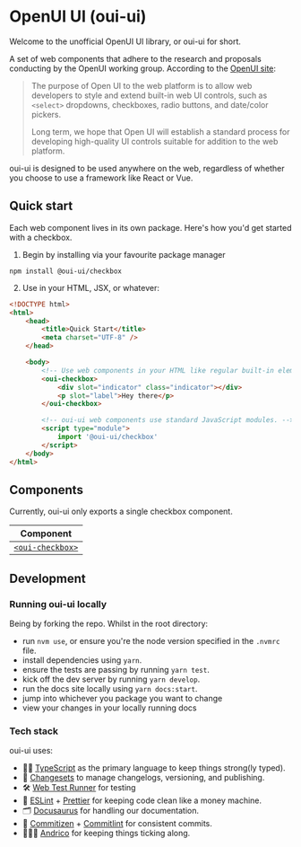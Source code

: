 # OpenUI UI (oui-ui)

Welcome to the unofficial OpenUI UI library, or oui-ui for short.

A set of web components that adhere to the research and proposals conducting by the OpenUI working group. According to the [OpenUI site](https://open-ui.org/):

> The purpose of Open UI to the web platform is to allow web developers to style and extend built-in web UI controls, such as `<select>` dropdowns, checkboxes, radio buttons, and date/color pickers.
>
> Long term, we hope that Open UI will establish a standard process for developing high-quality UI controls suitable for addition to the web platform.

oui-ui is designed to be used anywhere on the web, regardless of whether you choose to use a framework like React or Vue.

## Quick start

Each web component lives in its own package. Here's how you'd get started with a checkbox.

1. Begin by installing via your favourite package manager

`npm install @oui-ui/checkbox`

2. Use in your HTML, JSX, or whatever:

```html
<!DOCTYPE html>
<html>
    <head>
        <title>Quick Start</title>
        <meta charset="UTF-8" />
    </head>

    <body>
        <!-- Use web components in your HTML like regular built-in elements. -->
        <oui-checkbox>
            <div slot="indicator" class="indicator"></div>
            <p slot="label">Hey there</p>
        </oui-checkbox>

        <!-- oui-ui web components use standard JavaScript modules. -->
        <script type="module">
            import '@oui-ui/checkbox'
        </script>
    </body>
</html>
```

## Components

Currently, oui-ui only exports a single checkbox component.

| Component                                                                             |
| ------------------------------------------------------------------------------------- |
| [`<oui-checkbox>`](https://github.com/andrico1234/oui-ui/tree/main/packages/checkbox) |

## Development

### Running oui-ui locally

Being by forking the repo. Whilst in the root directory:

-   run `nvm use`, or ensure you're the node version specified in the `.nvmrc` file.
-   install dependencies using `yarn`.
-   ensure the tests are passing by running `yarn test`.
-   kick off the dev server by running `yarn develop`.
-   run the docs site locally using `yarn docs:start`.
-   jump into whichever you package you want to change
-   view your changes in your locally running docs

### Tech stack

oui-ui uses:

-   💪🏾 [TypeScript](https://www.typescriptlang.org/) as the primary language to keep things strong(ly typed).
-   📝 [Changesets](https://github.com/atlassian/changesets) to manage changelogs, versioning, and publishing.
-   🛠 [Web Test Runner](https://github.com/modernweb-dev/web) for testing
-   🧼 [ESLint](https://eslint.org/) + [Prettier](https://prettier.io/) for keeping code clean like a money machine.
-   🗂 [Docusaurus](https://docusaurus.io/) for handling our documentation.
-   🤖 [Commitizen](http://commitizen.github.io/cz-cli/) + [Commitlint](https://commitlint.js.org/#/) for consistent commits.
-   🙋🏽‍♂️ [Andrico](https://twitter.com/AndricoKaroulla) for keeping things ticking along.
